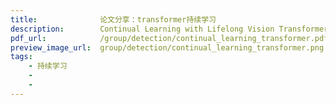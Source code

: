 ```yaml
---
title:              论文分享：transformer持续学习
description:        Continual Learning with Lifelong Vision Transformer
pdf_url:            /group/detection/continual_learning_transformer.pdf
preview_image_url:  group/detection/continual_learning_transformer.png
tags:
    - 持续学习
    -
    -            
---
```

